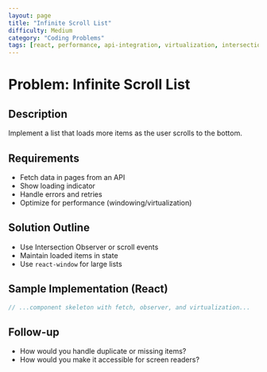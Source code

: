 ```yaml
---
layout: page
title: "Infinite Scroll List"
difficulty: Medium
category: "Coding Problems"
tags: [react, performance, api-integration, virtualization, intersection-observer]
---
```


# Problem: Infinite Scroll List

## Description

Implement a list that loads more items as the user scrolls to the bottom.

## Requirements

- Fetch data in pages from an API
- Show loading indicator
- Handle errors and retries
- Optimize for performance (windowing/virtualization)

## Solution Outline

- Use Intersection Observer or scroll events
- Maintain loaded items in state
- Use `react-window` for large lists

## Sample Implementation (React)

```jsx
// ...component skeleton with fetch, observer, and virtualization...
```

## Follow-up

- How would you handle duplicate or missing items?
- How would you make it accessible for screen readers?
